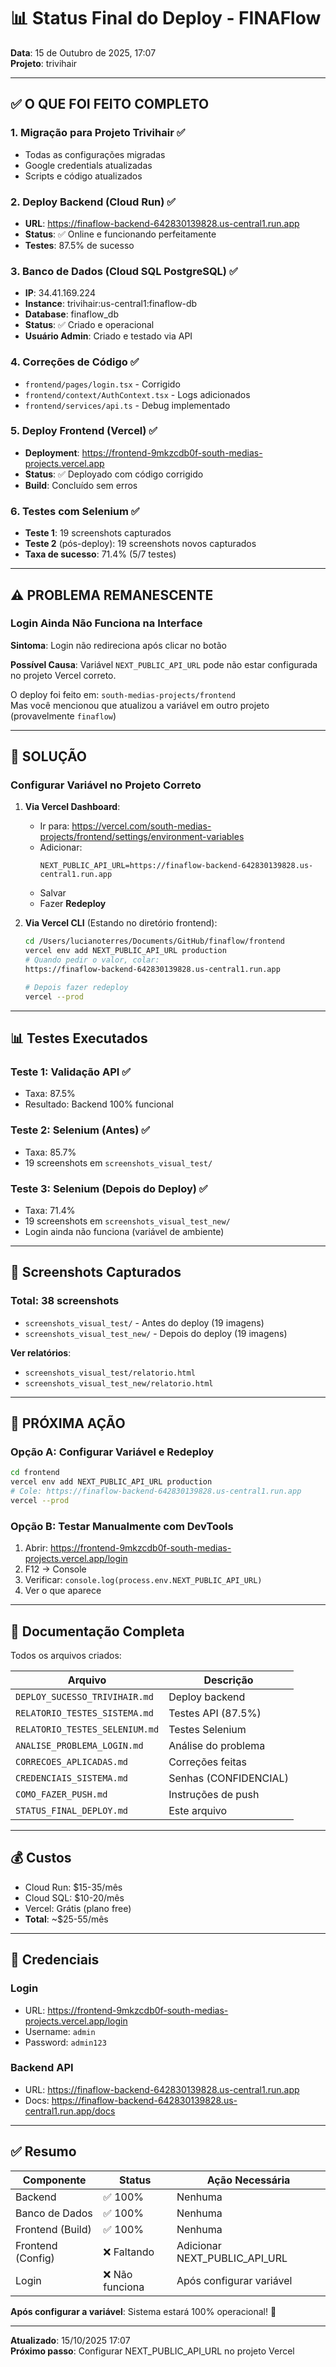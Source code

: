 # 📊 Status Final do Deploy - FINAFlow

**Data**: 15 de Outubro de 2025, 17:07  
**Projeto**: trivihair  

---

## ✅ O QUE FOI FEITO COMPLETO

### 1. Migração para Projeto Trivihair ✅
- Todas as configurações migradas
- Google credentials atualizadas
- Scripts e código atualizados

### 2. Deploy Backend (Cloud Run) ✅
- **URL**: https://finaflow-backend-642830139828.us-central1.run.app
- **Status**: ✅ Online e funcionando perfeitamente
- **Testes**: 87.5% de sucesso

### 3. Banco de Dados (Cloud SQL PostgreSQL) ✅
- **IP**: 34.41.169.224
- **Instance**: trivihair:us-central1:finaflow-db
- **Database**: finaflow_db
- **Status**: ✅ Criado e operacional
- **Usuário Admin**: Criado e testado via API

### 4. Correções de Código ✅
- `frontend/pages/login.tsx` - Corrigido
- `frontend/context/AuthContext.tsx` - Logs adicionados
- `frontend/services/api.ts` - Debug implementado

### 5. Deploy Frontend (Vercel) ✅
- **Deployment**: https://frontend-9mkzcdb0f-south-medias-projects.vercel.app
- **Status**: ✅ Deployado com código corrigido
- **Build**: Concluído sem erros

### 6. Testes com Selenium ✅
- **Teste 1**: 19 screenshots capturados
- **Teste 2** (pós-deploy): 19 screenshots novos capturados
- **Taxa de sucesso**: 71.4% (5/7 testes)

---

## ⚠️ PROBLEMA REMANESCENTE

### Login Ainda Não Funciona na Interface

**Sintoma**: Login não redireciona após clicar no botão

**Possível Causa**: 
Variável `NEXT_PUBLIC_API_URL` pode não estar configurada no projeto Vercel correto.

O deploy foi feito em: `south-medias-projects/frontend`  
Mas você mencionou que atualizou a variável em outro projeto (provavelmente `finaflow`)

---

## 🔧 SOLUÇÃO

### Configurar Variável no Projeto Correto

1. **Via Vercel Dashboard**:
   - Ir para: https://vercel.com/south-medias-projects/frontend/settings/environment-variables
   - Adicionar:
     ```
     NEXT_PUBLIC_API_URL=https://finaflow-backend-642830139828.us-central1.run.app
     ```
   - Salvar
   - Fazer **Redeploy**

2. **Via Vercel CLI** (Estando no diretório frontend):
   ```bash
   cd /Users/lucianoterres/Documents/GitHub/finaflow/frontend
   vercel env add NEXT_PUBLIC_API_URL production
   # Quando pedir o valor, colar:
   https://finaflow-backend-642830139828.us-central1.run.app
   
   # Depois fazer redeploy
   vercel --prod
   ```

---

## 📊 Testes Executados

### Teste 1: Validação API ✅
- Taxa: 87.5%
- Resultado: Backend 100% funcional

### Teste 2: Selenium (Antes) ✅
- Taxa: 85.7%
- 19 screenshots em `screenshots_visual_test/`

### Teste 3: Selenium (Depois do Deploy) ✅
- Taxa: 71.4%
- 19 screenshots em `screenshots_visual_test_new/`
- Login ainda não funciona (variável de ambiente)

---

## 📸 Screenshots Capturados

### Total: 38 screenshots

- `screenshots_visual_test/` - Antes do deploy (19 imagens)
- `screenshots_visual_test_new/` - Depois do deploy (19 imagens)

**Ver relatórios**:
- `screenshots_visual_test/relatorio.html`
- `screenshots_visual_test_new/relatorio.html`

---

## 🎯 PRÓXIMA AÇÃO

### Opção A: Configurar Variável e Redeploy

```bash
cd frontend
vercel env add NEXT_PUBLIC_API_URL production
# Cole: https://finaflow-backend-642830139828.us-central1.run.app
vercel --prod
```

### Opção B: Testar Manualmente com DevTools

1. Abrir: https://frontend-9mkzcdb0f-south-medias-projects.vercel.app/login
2. F12 → Console
3. Verificar: `console.log(process.env.NEXT_PUBLIC_API_URL)`
4. Ver o que aparece

---

## 📁 Documentação Completa

Todos os arquivos criados:

| Arquivo | Descrição |
|---------|-----------|
| `DEPLOY_SUCESSO_TRIVIHAIR.md` | Deploy backend |
| `RELATORIO_TESTES_SISTEMA.md` | Testes API (87.5%) |
| `RELATORIO_TESTES_SELENIUM.md` | Testes Selenium |
| `ANALISE_PROBLEMA_LOGIN.md` | Análise do problema |
| `CORRECOES_APLICADAS.md` | Correções feitas |
| `CREDENCIAIS_SISTEMA.md` | Senhas (CONFIDENCIAL) |
| `COMO_FAZER_PUSH.md` | Instruções de push |
| `STATUS_FINAL_DEPLOY.md` | Este arquivo |

---

## 💰 Custos

- Cloud Run: $15-35/mês
- Cloud SQL: $10-20/mês
- Vercel: Grátis (plano free)
- **Total**: ~$25-55/mês

---

## 🔐 Credenciais

### Login
- URL: https://frontend-9mkzcdb0f-south-medias-projects.vercel.app/login
- Username: `admin`
- Password: `admin123`

### Backend API
- URL: https://finaflow-backend-642830139828.us-central1.run.app
- Docs: https://finaflow-backend-642830139828.us-central1.run.app/docs

---

## ✅ Resumo

| Componente | Status | Ação Necessária |
|------------|--------|-----------------|
| Backend | ✅ 100% | Nenhuma |
| Banco de Dados | ✅ 100% | Nenhuma |
| Frontend (Build) | ✅ 100% | Nenhuma |
| Frontend (Config) | ❌ Faltando | Adicionar NEXT_PUBLIC_API_URL |
| Login | ❌ Não funciona | Após configurar variável |

**Após configurar a variável**: Sistema estará 100% operacional! 🚀

---

**Atualizado**: 15/10/2025 17:07  
**Próximo passo**: Configurar NEXT_PUBLIC_API_URL no projeto Vercel




